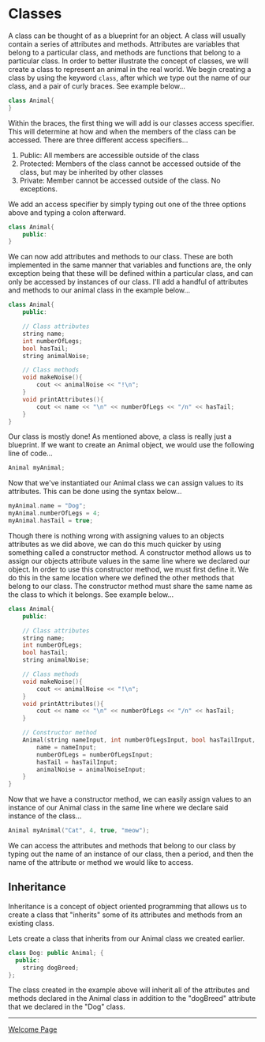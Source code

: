 # Classes
A class can be thought of as a blueprint for an object. A class will usually contain a series of attributes and methods. Attributes are variables that belong to a particular class, and methods are functions that belong to a particular class. In order to better illustrate the concept of classes, we will create a class to represent an animal in the real world. We begin creating a class by using the keyword `class`, after which we type out the name of our class, and a pair of curly braces. See example below...
```C++
class Animal{
}
```
Within the braces, the first thing we will add is our classes access specifier. This will determine at how and when the members of the class can be accessed. There are three different access specifiers...
1. Public: All members are accessible outside of the class
2. Protected: Members of the class cannot be accessed outside of the class, but may be inherited by other classes
3. Private: Member cannot be accessed outside of the class. No exceptions.

We add an access specifier by simply typing out one of the three options above and typing a colon afterward.
```C++
class Animal{
    public:
}
```
We can now add attributes and methods to our class. These are both implemented in the same manner that variables and functions are, the only exception being that these will be defined within a particular class, and can only be accessed by instances of our class. I'll add a handful of attributes and methods to our animal class in the example below...
```C++
class Animal{
    public:

    // Class attributes
    string name;
    int numberOfLegs;
    bool hasTail;
    string animalNoise;

    // Class methods
    void makeNoise(){
        cout << animalNoise << "!\n";
    }
    void printAttributes(){
        cout << name << "\n" << numberOfLegs << "/n" << hasTail;
    }
}
```
Our class is mostly done! As mentioned above, a class is really just a blueprint. If we want to create an Animal object, we would use the following line of code...
```C++
Animal myAnimal;
```
Now that we've instantiated our Animal class we can assign values to its attributes. This can be done using the syntax below...
```C++
myAnimal.name = "Dog";
myAnimal.numberOfLegs = 4;
myAnimal.hasTail = true;
```
Though there is nothing wrong with assigning values to an objects attributes as we did above, we can do this much quicker by using something called a constructor method. A constructor method allows us to assign our objects attribute values in the same line where we declared our object. In order to use this constructor method, we must first define it. We do this in the same location where we defined the other methods that belong to our class. The constructor method must share the same name as the class to which it belongs. See example below...
```C++
class Animal{
    public:

    // Class attributes
    string name;
    int numberOfLegs;
    bool hasTail;
    string animalNoise;

    // Class methods
    void makeNoise(){
        cout << animalNoise << "!\n";
    }
    void printAttributes(){
        cout << name << "\n" << numberOfLegs << "/n" << hasTail;
    }

    // Constructor method
    Animal(string nameInput, int numberOfLegsInput, bool hasTailInput, string animalNoiseInput){
        name = nameInput;
        numberOfLegs = numberOfLegsInput;
        hasTail = hasTailInput;
        animalNoise = animalNoiseInput;
    }
}
```
Now that we have a constructor method, we can easily assign values to an instance of our Animal class in the same line where we declare said instance of the class...
```C++
Animal myAnimal("Cat", 4, true, "meow");
```
We can access the attributes and methods that belong to our class by typing out the name of an instance of our class, then a period, and then the name of the attribute or method we would like to access.
## Inheritance
Inheritance is a concept of object oriented programming that allows us to create a class that "inherits" some of its attributes and methods from an existing class.

Lets create a class that inherits from our Animal class we created earlier.
```C++
class Dog: public Animal; {
  public:
    string dogBreed;
};
```
The class created in the example above will inherit all of the attributes and methods declared in the Animal class in addition to the "dogBreed" attribute that we declared in the "Dog" class.

---
[Welcome Page](./welcome.md)
